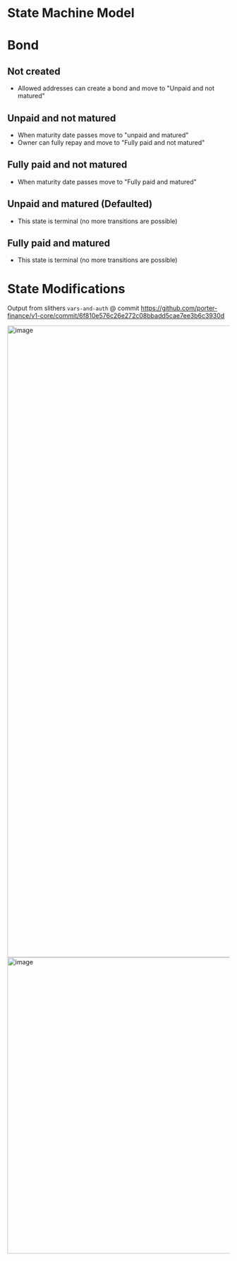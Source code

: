 # State Machine Model

# Bond

## Not created

- Allowed addresses can create a bond and move to "Unpaid and not matured"

## Unpaid and not matured

- When maturity date passes move to "unpaid and matured"
- Owner can fully repay and move to "Fully paid and not matured"

## Fully paid and not matured

- When maturity date passes move to "Fully paid and matured"

## Unpaid and matured (Defaulted)

- This state is terminal (no more transitions are possible)

## Fully paid and matured

- This state is terminal (no more transitions are possible)

# State Modifications
Output from slithers `vars-and-auth` @ commit https://github.com/porter-finance/v1-core/commit/6f810e576c26e272c08bbadd5cae7ee3b6c3930d

<img width="1431" alt="image" src="https://user-images.githubusercontent.com/15036618/159794711-3c244724-ca4b-49a6-b515-c69a5c6ec0e6.png">

<img width="671" alt="image" src="https://user-images.githubusercontent.com/15036618/159794739-1fc7f812-93e1-42fc-8313-523a09b978cd.png">
